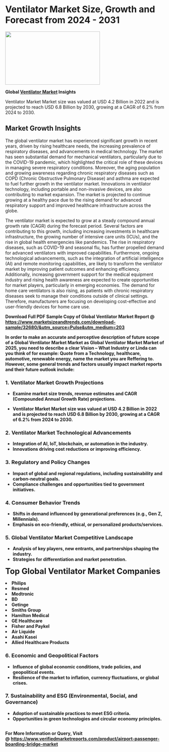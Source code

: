 <H1>Ventilator Market Size, Growth and Forecast from 2024 - 2031</H1><img class="aligncenter size-medium wp-image-584254" src="https://thirdeyenews.in/wp-content/uploads/2024/09/Global-Market-Research-300x168.jpeg" alt="" width="300" height="168" /><p><strong>Global&nbsp;<a href="https://www.marketsizeandtrends.com/download-sample/32680/&amp;utm_source=Pulse&amp;utm_medium=203">Ventilator Market</a> Insights</strong></p><p>Ventilator Market Market size was valued at USD 4.2 Billion in 2022 and is projected to reach USD 6.8 Billion by 2030, growing at a CAGR of 6.2% from 2024 to 2030.</p><p><h2>Market Growth Insights</h2> <p>The global ventilator market has experienced significant growth in recent years, driven by rising healthcare needs, the increasing prevalence of respiratory diseases, and advancements in medical technology. The market has seen substantial demand for mechanical ventilators, particularly due to the COVID-19 pandemic, which highlighted the critical role of these devices in managing severe respiratory conditions. Moreover, the aging population and growing awareness regarding chronic respiratory diseases such as COPD (Chronic Obstructive Pulmonary Disease) and asthma are expected to fuel further growth in the ventilator market. Innovations in ventilator technology, including portable and non-invasive devices, are also contributing to market expansion. The market is projected to continue growing at a healthy pace due to the rising demand for advanced respiratory support and improved healthcare infrastructure across the globe.</p> <p><strong></strong></p> <p>The ventilator market is expected to grow at a steady compound annual growth rate (CAGR) during the forecast period. Several factors are contributing to this growth, including increasing investments in healthcare infrastructure, the growing number of intensive care units (ICUs), and the rise in global health emergencies like pandemics. The rise in respiratory diseases, such as COVID-19 and seasonal flu, has further propelled demand for advanced ventilators with improved capabilities. Furthermore, ongoing technological advancements, such as the integration of artificial intelligence (AI) and remote monitoring capabilities, are likely to transform the ventilator market by improving patient outcomes and enhancing efficiency. Additionally, increasing government support for the medical equipment industry and rising health awareness are expected to create opportunities for market players, particularly in emerging economies. The demand for home care ventilators is also rising, as patients with chronic respiratory diseases seek to manage their conditions outside of clinical settings. Therefore, manufacturers are focusing on developing cost-effective and user-friendly devices for home care use.</p> <p><strong></p><p><span class=""><strong>Download Full PDF Sample Copy of Global Ventilator Market Report</strong> @ <a href="https://www.marketsizeandtrends.com/download-sample/32680/&amp;utm_source=Pulse&amp;utm_medium=203" target="_blank">https://www.marketsizeandtrends.com/download-sample/32680/&amp;utm_source=Pulse&amp;utm_medium=203</a></span></p><p>In order to make an accurate and perceptive description of future scope of a Global&nbsp;Ventilator Market Market as Global&nbsp;Ventilator Market Market of 2025, you need to describe a clear Vision &ndash; What Industry or Linda can you think of for example: Quote from a Technology, healthcare, automotive, renewable energy, name the market you are Reffering to. However, some general trends and factors usually impact market reports and their future outlook include:</p><h3>1.&nbsp;<strong>Ventilator Market Growth Projections</strong></h3><ul><li>Examine market size trends, revenue estimates and CAGR (Compounded Annual Growth Rate) projections.</li><li><p>Ventilator Market Market size was valued at USD 4.2 Billion in 2022 and is projected to reach USD 6.8 Billion by 2030, growing at a CAGR of 6.2% from 2024 to 2030.</p></li></ul><h3>2.&nbsp;<strong>Ventilator Market Technological Advancements</strong></h3><ul><li>Integration of AI, IoT, blockchain, or automation in the industry.</li><li>Innovations driving cost reductions or improving efficiency.</li></ul><h3>3.&nbsp;<strong>Regulatory and Policy Changes</strong></h3><ul><li>Impact of global and regional regulations, including sustainability and carbon-neutral goals.</li><li>Compliance challenges and opportunities tied to government initiatives.</li></ul><h3>4.&nbsp;<strong>Consumer Behavior Trends</strong></h3><ul><li>Shifts in demand influenced by generational preferences (e.g., Gen Z, Millennials).</li><li>Emphasis on eco-friendly, ethical, or personalized products/services.</li></ul><h3>5.&nbsp;<strong>Global Ventilator Market Competitive Landscape</strong></h3><ul><li>Analysis of key players, new entrants, and partnerships shaping the industry.</li><li>Strategies for differentiation and market penetration.</li></ul><p data-pm-slice="1 1 []"><span style="color: inherit; font-family: inherit; font-size: 25px;">Top Global Ventilator Market Companies</span></p><div class="" data-test-id=""><p><li>Philips</li><li> Resmed</li><li> Medtronic</li><li> BD</li><li> Getinge</li><li> Smiths Group</li><li> Hamilton Medical</li><li> GE Healthcare</li><li> Fisher and Paykel</li><li> Air Liquide</li><li> Asahi Kasei</li><li> Allied Healthcare Products</li></p></div><h3>6.&nbsp;<strong>Economic and Geopolitical Factors</strong></h3><ul><li>Influence of global economic conditions, trade policies, and geopolitical events.</li><li>Resilience of the market to inflation, currency fluctuations, or global crises.</li></ul><h3>7.&nbsp;<strong>Sustainability and ESG (Environmental, Social, and Governance)</strong></h3><ul><li>Adoption of sustainable practices to meet ESG criteria.</li><li>Opportunities in green technologies and circular economy principles.</li></ul><h2><strong style="font-size: 14px;">For More Information or Query, Visit @&nbsp;</strong><a style="background-color: #ffffff; font-size: 14px;" href="https://www.marketsizeandtrends.com/report/ventilator-market/" target="_blank">https://www.verifiedmarketreports.com/product/airport-passenger-boarding-bridge-market</a></h2>
